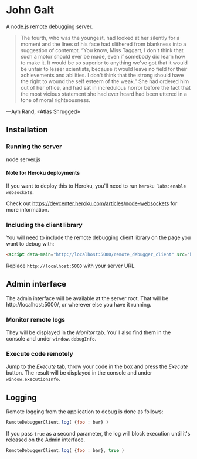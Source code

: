# John Galt

A node.js remote debugging server.

> The fourth, who was the youngest, had looked at her silently for a moment and the lines of his face had slithered from blankness into a suggestion of contempt. “You know, Miss Taggart, I don't think that such a motor should ever be made, even if somebody did learn how to make it. It would be so superior to anything we've got that it would be unfair to lesser scientists, because it would leave no field for their achievements and abilities. I don't think that the strong should have the right to wound the self esteem of the weak.” She had ordered him out of her office, and had sat in incredulous horror before the fact that the most vicious statement she had ever heard had been uttered in a tone of moral righteousness.

—Ayn Rand, «Atlas Shrugged»

## Installation

### Running the server

node server.js

#### Note for Heroku deployments
If you want to deploy this to Heroku, you'll need to run `heroku labs:enable websockets`.

Check out https://devcenter.heroku.com/articles/node-websockets for more information.

### Including the client library
You will need to include the remote debugging client library on the page you want to debug with:
```html
<script data-main="http://localhost:5000/remote_debugger_client" src="http://localhost:5000/require.js"></script>
```
Replace `http://localhost:5000` with your server URL.

## Admin interface

The admin interface will be available at the server root. That will be http://localhost:5000/, or wherever else you have it running.

### Monitor remote logs

They will be displayed in the *Monitor* tab. You'll also find them in the console and under `window.debugInfo`.

### Execute code remotely

Jump to the *Execute* tab, throw your code in the box and press the *Execute* button. The result will be displayed in the console and under `window.executionInfo`.

## Logging

Remote logging from the application to debug is done as follows:
```js
RemoteDebuggerClient.log( {foo : bar} )
```
If you pass `true` as a second parameter, the log will block execution until it's released on the Admin interface.
```js
RemoteDebuggerClient.log( {foo : bar}, true )
```

